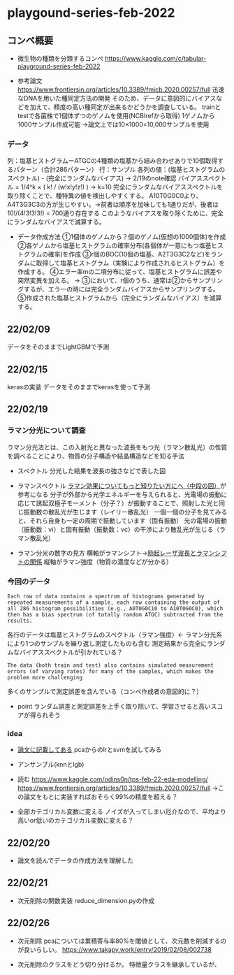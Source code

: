 # playgound-series-feb-2022

## コンペ概要
- 微生物の種類を分類するコンペ
https://www.kaggle.com/c/tabular-playground-series-feb-2022

- 参考論文
https://www.frontiersin.org/articles/10.3389/fmicb.2020.00257/full
迅速なDNAを用いた種同定方法の開発
そのため、データに意図的にバイアスなどを加えて、精度の高い種同定が出来るかどうかを調査している。
trainとtestで各菌株で1個体ずつのゲノムを使用(NCBIrefから取得)
1ゲノムから1000サンプル作成可能
→論文上では10×1000=10,000サンプルを使用

### データ
列：塩基ヒストグラムーATGCの4種類の塩基から組み合わせありで10個取得するパターン（合計286パターン）
行：サンプル
各列の値：(塩基ヒストグラムのスペクトル) - (完全にランダムなバイアス) → 2/19のnote確認
バイアススペクトル = 1/4^k × ( k! / (w!x!y!z!) ) → k=10
完全にランダムなバイアススペクトルを取り除くことで、種特異の値を検出しやすくする。
A10T0G0C0より、A4T3G3C3の方が生じやすい。→前者は順序を加味しても1通りだが、後者は 10!/(4!3!3!3!) = 700通り存在する
このようなバイアスを取り除くために、完全にランダムなバイアスで減算する。

- データ作成方法
①1個体のゲノムから？個のゲノム(仮想の1000個体)を作成
②各ゲノムから塩基ヒストグラムの確率分布(各個体が一意にもつ塩基ヒストグラムの確率)を作成 
③r個のBOC(10個の塩基、A2T3G3C2など)をランダムに取得して塩基ヒストグラム（実験により作成されるヒストグラム）を作成する。
④エラー率mの二項分布に従って、塩基ヒストグラムに誤差や突然変異を加える。
→ ③において、r個のうち、通常は②からサンプリングするが、エラーの時には完全ランダムバイアスからサンプリングする。
⑤作成された塩基ヒストグラムから（完全にランダムなバイアス）を減算する。

## 22/02/09
データをそのままでLightGBMで予測


## 22/02/15
kerasの実装
データをそのままでkerasを使って予測

## 22/02/19
### ラマン分光について調査
ラマン分光法とは、この入射光と異なった波長をもつ光（ラマン散乱光）の性質を調べることにより、物質の分子構造や結晶構造などを知る手法
- スペクトル
分光した結果を波長の強さなどで表した図

- ラマンスペクトル
[ラマン効果についてもっと知りたい方にへ（中段の図）](https://www.nanophoton.jp/lecture-room/raman-spectroscopy/lesson-1-1)が参考になる
分子が外部から光学エネルギーを与えられると、光電場の振動に応じて誘起双極子モーメント（分子？）が振動することで、照射した光と同じ振動数の散乱光が生じます（レイリー散乱光）
一個一個の分子を見てみると、それら自身も一定の周期で振動しています（固有振動）
光の電場の振動（振動数：νⅰ）と固有振動（振動数：νc）の干渉により散乱光が生じる（ラマン散乱光）

- ラマン分光の数字の見方
横軸がラマンシフト->[励起レーザ波長とラマンシフトの関係](https://www.horiba.com/jp/scientific/products-jp/raman-spectroscopy/about-raman/1/)
縦軸がラマン強度（物質の濃度などが分かる）

### 今回のデータ
```
Each row of data contains a spectrum of histograms generated by repeated measurements of a sample, each row containing the output of all 286 histogram possibilities (e.g., A0T0G0C10 to A10T0G0C0), which then has a bias spectrum (of totally random ATGC) subtracted from the results.
```
各行のデータは塩基ヒストグラムのスペクトル（ラマン強度）← ラマン分光系により1つのサンプルを繰り返し測定したものも含む
測定結果から完全にランダムなバイアススペクトルが引かれている？


```
The data (both train and test) also contains simulated measurement errors (of varying rates) for many of the samples, which makes the problem more challenging
```
多くのサンプルで測定誤差を含んでいる（コンペ作成者の意図的に？）

- point
ランダム誤差と測定誤差を上手く取り除いて、学習させると高いスコアが得られそう


### idea
- [論文に記載してある](https://www.nature.com/articles/s41467-019-12898-9#Sec7)
pcaからのlrとsvmを試してみる

- アンサンブル(knnとlgb)

- 読む
https://www.kaggle.com/odins0n/tps-feb-22-eda-modelling/
https://www.frontiersin.org/articles/10.3389/fmicb.2020.00257/full
→この論文をもとに実装すればおそらく99%の精度を超える？

- 全部カテゴリカル変数に変える
ノイズが入ってしまい厄介なので、平均より高いor低いのカテゴリカル変数に変える？


## 22/02/20
- 論文を読んでデータの作成方法を理解した

 ## 22/02/21
 - 次元削除の関数実装 reduce_dimension.pyの作成
 

 ## 22/02/26
 - 次元削除
 pcaについては累積寄与率80%を閾値として、次元数を削減するのが良いらしい。
 https://www.takapy.work/entry/2019/02/08/002738

 - 次元削除のクラスをどう切り分けるか。
 特徴量クラスを継承しているが、
 